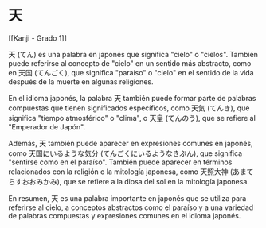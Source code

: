 # 天

[[Kanji - Grado 1]]

天 (てん) es una palabra en japonés que significa "cielo" o "cielos". También puede referirse al concepto de "cielo" en un sentido más abstracto, como en 天国 (てんごく), que significa "paraíso" o "cielo" en el sentido de la vida después de la muerte en algunas religiones.

En el idioma japonés, la palabra 天 también puede formar parte de palabras compuestas que tienen significados específicos, como 天気 (てんき), que significa "tiempo atmosférico" o "clima", o 天皇 (てんのう), que se refiere al "Emperador de Japón".

Además, 天 también puede aparecer en expresiones comunes en japonés, como 天国にいるような気分 (てんごくにいるようなきぶん), que significa "sentirse como en el paraíso". También puede aparecer en términos relacionados con la religión o la mitología japonesa, como 天照大神 (あまてらすおおみかみ), que se refiere a la diosa del sol en la mitología japonesa.

En resumen, 天 es una palabra importante en japonés que se utiliza para referirse al cielo, a conceptos abstractos como el paraíso y a una variedad de palabras compuestas y expresiones comunes en el idioma japonés.
